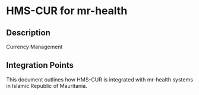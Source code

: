 # HMS-CUR for mr-health

## Description

Currency Management

## Integration Points

This document outlines how HMS-CUR is integrated with mr-health systems in Islamic Republic of Mauritania.
